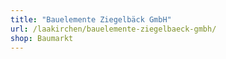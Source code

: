 ```yaml
---
title: "Bauelemente Ziegelbäck GmbH"
url: /laakirchen/bauelemente-ziegelbaeck-gmbh/
shop: Baumarkt
---
```

